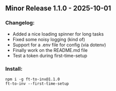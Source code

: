 <!-- just a file to make the releases from for the automation script -->
<!-- edit this per release -->
<!-- when should i try properly versioning? -->
## Minor Release 1.1.0 - 2025-10-01
### Changelog: 
- Added a nice loading spinner for long tasks
- Fixed some noisy logging (kind of)
- Support for a .env file for config (via dotenv)
- Finally work on the README.md file
- Test a token during first-time-setup
<!-- im quite lazy, so i don't update the readme often. -->
<!-- ill probably do it next release -->
### Install:
```
npm i -g ft-to-inv@1.1.0
ft-to-inv --first-time-setup
```
<!-- i am extremely unprofessional, so you'll see whatever i didn't feel like doing scattered throughout the codebase -->

